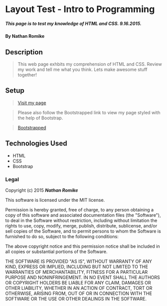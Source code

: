 # Layout Test - Intro to Programming

##### This page is to test my knowledge of HTML and CSS. 9.16.2015.

#### By **Nathan Romike**

## Description

> This web page exhbits my comprehension of HTML and CSS. Review my work and tell me what you think. Lets make awesome stuff together!

## Setup

>[Visit my page](http://nathanromike.github.io/layout-test) 

>Please also follow the Bootstrapped link to view my page styled with the help of Bootstrap.

>[Bootstrapped](http://nathanromike.github.io/bootstrapped)


## Technologies Used

* HTML
* CSS
* Bootstrap

### Legal

Copyright (c) 2015 **_Nathan Romike_**

This software is licensed under the MIT license.

Permission is hereby granted, free of charge, to any person obtaining a copy
of this software and associated documentation files (the "Software"), to deal
in the Software without restriction, including without limitation the rights
to use, copy, modify, merge, publish, distribute, sublicense, and/or sell
copies of the Software, and to permit persons to whom the Software is
furnished to do so, subject to the following conditions:

The above copyright notice and this permission notice shall be included in
all copies or substantial portions of the Software.

THE SOFTWARE IS PROVIDED "AS IS", WITHOUT WARRANTY OF ANY KIND, EXPRESS OR
IMPLIED, INCLUDING BUT NOT LIMITED TO THE WARRANTIES OF MERCHANTABILITY,
FITNESS FOR A PARTICULAR PURPOSE AND NONINFRINGEMENT. IN NO EVENT SHALL THE
AUTHORS OR COPYRIGHT HOLDERS BE LIABLE FOR ANY CLAIM, DAMAGES OR OTHER
LIABILITY, WHETHER IN AN ACTION OF CONTRACT, TORT OR OTHERWISE, ARISING FROM,
OUT OF OR IN CONNECTION WITH THE SOFTWARE OR THE USE OR OTHER DEALINGS IN
THE SOFTWARE.

